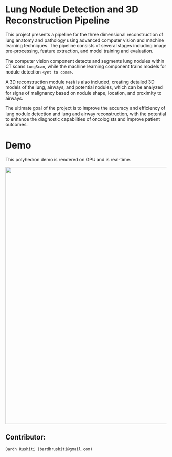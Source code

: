 # Lung Nodule Detection and 3D Reconstruction Pipeline

This project presents a pipeline for the three dimensional reconstruction of lung anatomy and pathology using advanced computer vision and machine learning techniques. The pipeline consists of several stages including image pre-processing, feature extraction, and model training and evaluation. 

The computer vision component detects and segments lung nodules within CT scans `LungScan`, while the machine learning component trains models for nodule detection `<yet to come>`. 

A 3D reconstruction module `Mesh` is also included, creating detailed 3D models of the lung, airways, and potential nodules, which can be analyzed for signs of malignancy based on nodule shape, location, and proximity to airways.

The ultimate goal of the project is to improve the accuracy and efficiency of lung nodule detection and lung and airway reconstruction, with the potential to enhance the diagnostic capabilities of oncologists and improve patient outcomes.

# Demo

This polyhedron demo is rendered on GPU and is real-time.

<img src="./code/figs/currentWork.gif" width="800"> 

## Contributor:
    Bardh Rushiti (bardhrushiti@gmail.com)
